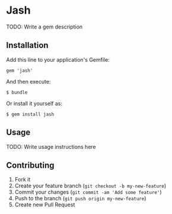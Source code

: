# Jash

TODO: Write a gem description

## Installation

Add this line to your application's Gemfile:

    gem 'jash'

And then execute:

    $ bundle

Or install it yourself as:

    $ gem install jash

## Usage

TODO: Write usage instructions here

## Contributing

1. Fork it
2. Create your feature branch (`git checkout -b my-new-feature`)
3. Commit your changes (`git commit -am 'Add some feature'`)
4. Push to the branch (`git push origin my-new-feature`)
5. Create new Pull Request
